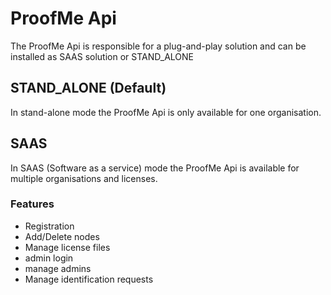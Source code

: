 # ProofMe Api

The ProofMe Api is responsible for a plug-and-play solution and can be installed as SAAS solution or STAND_ALONE

## STAND_ALONE (Default)

In stand-alone mode the ProofMe Api is only available for one organisation.

## SAAS 

In SAAS (Software as a service) mode the ProofMe Api is available for multiple organisations and licenses.

### Features
* Registration
* Add/Delete nodes
* Manage license files
* admin login
* manage admins
* Manage identification requests
